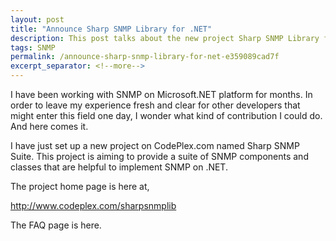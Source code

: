 ```yaml
---
layout: post
title: "Announce Sharp SNMP Library for .NET"
description: This post talks about the new project Sharp SNMP Library for .NET.
tags: SNMP
permalink: /announce-sharp-snmp-library-for-net-e359089cad7f
excerpt_separator: <!--more-->
---
```

I have been working with SNMP on Microsoft.NET platform for months. In order to leave my experience fresh and clear for other developers that might enter this field one day, I wonder what kind of contribution I could do. And here comes it.

I have just set up a new project on CodePlex.com named Sharp SNMP Suite. This project is aiming to provide a suite of SNMP components and classes that are helpful to implement SNMP on .NET.

The project home page is here at,

http://www.codeplex.com/sharpsnmplib

The FAQ page is here.
<!--more-->
